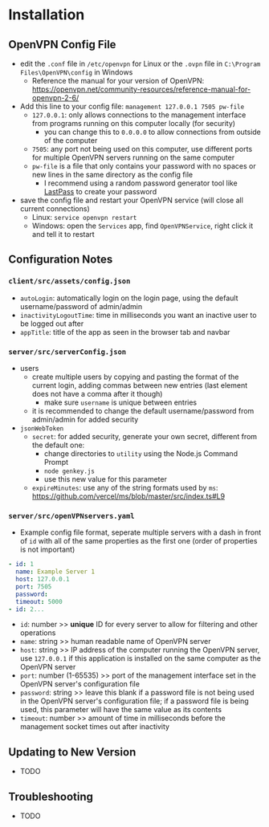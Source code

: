 # Installation

## OpenVPN Config File

- edit the `.conf` file in `/etc/openvpn` for Linux or the `.ovpn` file in `C:\Program Files\OpenVPN\config` in Windows
  - Reference the manual for your version of OpenVPN: <https://openvpn.net/community-resources/reference-manual-for-openvpn-2-6/>
- Add this line to your config file: `management 127.0.0.1 7505 pw-file`
  - `127.0.0.1`: only allows connections to the management interface from programs running on this computer locally (for security)
    - you can change this to `0.0.0.0` to allow connections from outside of the computer
  - `7505`: any port not being used on this computer, use different ports for multiple OpenVPN servers running on the same computer
  - `pw-file` is a file that only contains your password with no spaces or new lines in the same directory as the config file
    - I recommend using a random password generator tool like [LastPass](https://www.lastpass.com/features/password-generator#generatorTool) to create your password
- save the config file and restart your OpenVPN service (will close all current connections)
  - Linux: `service openvpn restart`
  - Windows: open the `Services` app, find `OpenVPNService`, right click it and tell it to restart

## Configuration Notes

### `client/src/assets/config.json`

- `autoLogin`: automatically login on the login page, using the default username/password of admin/admin
- `inactivityLogoutTime`: time in milliseconds you want an inactive user to be logged out after
- `appTitle`: title of the app as seen in the browser tab and navbar

### `server/src/serverConfig.json`

- users
  - create multiple users by copying and pasting the format of the current login, adding commas between new entries (last element does not have a comma after it though)
    - make sure `username` is unique between entries
  - it is recommended to change the default username/password from admin/admin for added security
- `jsonWebToken`
  - `secret`: for added security, generate your own secret, different from the default one:
    - change directories to `utility` using the Node.js Command Prompt
    - `node genkey.js`
    - use this new value for this parameter
  - `expireMinutes`: use any of the string formats used by `ms`: <https://github.com/vercel/ms/blob/master/src/index.ts#L9>

### `server/src/openVPNservers.yaml`

- Example config file format, seperate multiple servers with a dash in front of `id` with all of the same properties as the first one (order of properties is not important)

```yaml
- id: 1
  name: Example Server 1
  host: 127.0.0.1
  port: 7505
  password:
  timeout: 5000
- id: 2...
```

- `id`: number >> **unique** ID for every server to allow for filtering and other operations
- `name`: string >> human readable name of OpenVPN server
- `host`: string >> IP address of the computer running the OpenVPN server, use `127.0.0.1` if this application is installed on the same computer as the OpenVPN server
- `port`: number (1-65535) >> port of the management interface set in the OpenVPN server's configuration file
- `password`: string >> leave this blank if a password file is not being used in the OpenVPN server's configuration file; if a password file is being used, this parameter will have the same value as its contents
- `timeout`: number >> amount of time in milliseconds before the management socket times out after inactivity

## Updating to New Version

- TODO

## Troubleshooting

- TODO
